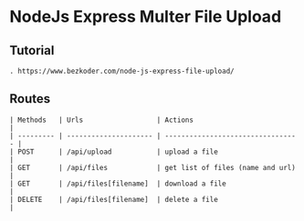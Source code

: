# NodeJs Express Multer File Upload

## Tutorial

    . https://www.bezkoder.com/node-js-express-file-upload/

## Routes

    | Methods   | Urls                  | Actions                           |
    | --------- | --------------------- | --------------------------------- |
    | POST      | /api/upload           | upload a file                     |
    | GET       | /api/files            | get list of files (name and url)  |
    | GET       | /api/files[filename]  | download a file                   |
    | DELETE    | /api/files[filename]  | delete a file                     |